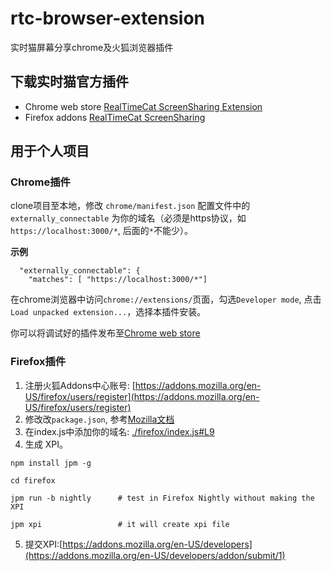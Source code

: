# rtc-browser-extension
实时猫屏幕分享chrome及火狐浏览器插件

## 下载实时猫官方插件

- Chrome web store [RealTimeCat ScreenSharing Extension](https://chrome.google.com/webstore/detail/realtimecat-screensharing/kopddpjmdlllnpkpcphndjiaohbakkjb)
- Firefox addons [RealTimeCat ScreenSharing](https://addons.mozilla.org/en-US/firefox/addon/realtimecat-screensharing/)

## 用于个人项目

### Chrome插件

clone项目至本地，修改 `chrome/manifest.json` 配置文件中的 `externally_connectable` 为你的域名（必须是https协议，如`https://localhost:3000/*`, 后面的`*`不能少）。

**示例**

```
  "externally_connectable": {
    "matches": [ "https://localhost:3000/*"]
```

在chrome浏览器中访问`chrome://extensions/`页面，勾选`Developer mode`, 点击`Load unpacked extension...`，选择本插件安装。

你可以将调试好的插件发布至[Chrome web store](https://chrome.google.com/webstore/developer/dashboard)

### Firefox插件

1. 注册火狐Addons中心账号: [https://addons.mozilla.org/en-US/firefox/users/register](https://addons.mozilla.org/en-US/firefox/users/register)
2. 修改改`package.json`, 参考[Mozilla文档](https://developer.mozilla.org/en-US/Add-ons/SDK/Tools/package_json)
3. 在index.js中添加你的域名: [./firefox/index.js#L9](./firefox/index.js#L9)
4. 生成 XPI。

```
npm install jpm -g

cd firefox

jpm run -b nightly      # test in Firefox Nightly without making the XPI

jpm xpi                 # it will create xpi file
```

5. 提交XPI:[https://addons.mozilla.org/en-US/developers](https://addons.mozilla.org/en-US/developers/addon/submit/1)
